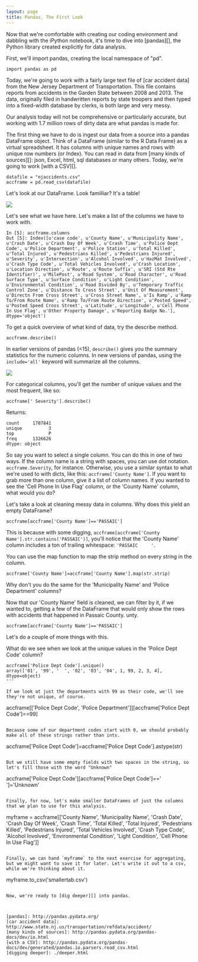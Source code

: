 ```yaml
---
layout: page
title: Pandas, The First Look
---
```


Now that we're comfortable with creating our coding environment and dabbling with the iPython notebook, it's time to dive into [pandas][], the Python library created explicitly for data analysis. 

First, we'll import pandas, creating the local namespace of "pd".

```import pandas as pd```

Today, we're going to work with a fairly large text file of [car accident data] from the New Jersey Department of Transportation. This file contains reports from accidents in the Garden State between 2008 and 2013. The data, originally filed in handwritten reports by state troopers and then typed into a fixed-width database by clerks, is both large and very messy. 

Our analysis today will not be comprehensive or particularly accurate, but working with 1.7 million rows of dirty data are what pandas is made for.

The first thing we have to do is ingest our data from a source into a pandas DataFrame object. Think of a DataFrame (similar to the R Data Frame) as a virtual spreadsheet. It has columns with unique names and rows with unique row numbers (or Index). You can read in data from [many kinds of sources][]: json, Excel, html, sql databases or many others. Today, we're going to work [with a CSV][].

```
datafile = "njaccidents.csv"
accframe = pd.read_csv(datafile)
```

Let's look at our DataFrame. Look familliar? It's a table!

![](assets/images/pandashot1.png)

Let's see what we have here. Let's make a list of the columns we have to work with. 

```
In [5]: accframe.columns
Out [5]: Index([u'case code', u'County Name', u'Municipality Name', u'Crash Date', u'Crash Day Of Week', u'Crash Time', u'Police Dept Code', u'Police Department', u'Police Station', u'Total Killed', u'Total Injured', u'Pedestrians Killed', u'Pedestrians Injured', u'Severity', u'Intersection', u'Alcohol Involved', u'HazMat Involved', u'Crash Type Code', u'Total Vehicles Involved', u'Crash Location', u'Location Direction', u'Route', u'Route Suffix', u'SRI (Std Rte Identifier)', u'MilePost', u'Road System', u'Road Character', u'Road Surface Type', u'Surface Condition', u'Light Condition', u'Environmental Condition', u'Road Divided By', u'Temporary Traffic Control Zone', u'Distance To Cross Street', u'Unit Of Measurement', u'Directn From Cross Street', u'Cross Street Name', u'Is Ramp', u'Ramp To/From Route Name', u'Ramp To/From Route Direction', u'Posted Speed', u'Posted Speed Cross Street', u'Latitude', u'Longitude', u'Cell Phone In Use Flag', u'Other Property Damage', u'Reporting Badge No.'], dtype='object')
```

To get a quick overview of what kind of data, try the describe method. 

```
accframe.describe()
```

In earlier versions of pandas (<15), `describe()` gives you the summary statistics for the numeric columns. In new versions of pandas, using the `include='all'` keyword will summarize all the columns.

![](assets/images/pandashot2.png)

For categorical columns, you'll get the number of unique values and the most frequent, like so: 


```
accframe[' Severity'].describe()
```

Returns: 

```
count     1707841
unique          3
top             P
freq      1326626
dtype: object
```


So say you want to select a single column. You can do this in one of two ways. If the column name is a string with spaces, you can use dot notation. `accframe.Severity`, for instance. Otherwise, you use a similar syntax to what we're used to with dicts, like this: `accframe['County Name']`. If you want to grab more than one column, give it a list of column names. If you wanted to see the 'Cell Phone In Use Flag' column, or the 'County Name' column, what would you do?


Let's take a look at cleaning messy data in columns. Why does this yield an empty DataFrame?

```
accframe[accframe['County Name']=='PASSAIC']
```

This is because with some digging, `accframe[accframe['County Name'].str.contains('PASSAIC')]`, you'll notice that the 'County Name' column includes a ton of trailing whitespace: `'PASSAIC     '`.

You can use the map function to map the strip method on every string in the column.

```
accframe['County Name']=accframe['County Name'].map(str.strip)
```

Why don't you do the same for the 'Municipality Name' and 'Police Department' columns?

Now that our 'County Name' field is cleaned, we can filter by it, if we wanted to, getting a few of the DataFrame that would only show the rows with accidents that happened in Passaic County. unty.

```
accframe[accframe['County Name']=='PASSAIC']
```

Let's do a couple of more things with this. 

What do we see when we look at the unique values in the 'Police Dept Code' column?

```
accframe['Police Dept Code'].unique()
array(['01', '99', '  ', '02', '03', '04', 1, 99, 2, 3, 4], dtype=object)
'''

If we look at just the departments with 99 as their code, we'll see they're not unique, of course. 

```
accframe[['Police Dept Code', 'Police Department']][accframe['Police Dept Code']==99]
```

Because some of our department codes start with 0, we should probably make all of these strings rather than ints.
```
accframe['Police Dept Code']=accframe['Police Dept Code'].astype(str)
```

But we still have some empty fields with two spaces in the string, so let's fill those with the word "Unknown"
```
accframe['Police Dept Code'][accframe['Police Dept Code']=='  ']='Unknown'
```

Finally, for now, let's make smaller DataFrames of just the columns that we plan to use for this analysis. 

```
myframe = accframe[['County Name', 'Municipality Name', 'Crash Date', 'Crash Day Of Week', 'Crash Time', 'Total Killed', 'Total Injured', 'Pedestrians Killed', 'Pedestrians Injured', 'Total Vehicles Involved', 'Crash Type Code', 'Alcohol Involved', 'Environmental Condition', 'Light Condition', 'Cell Phone In Use Flag']]
```

Finally, we can hand `myframe` to the next exercise for aggregating, but we might want to save it for later. Let's write it out to a csv, while we're thinking about it.

```
myframe.to_csv('smallertab.csv')
```

Now, we're ready to [dig deeper][] into pandas.



[pandas]: http://pandas.pydata.org/
[car accident data]: http://www.state.nj.us/transportation/refdata/accident/
[many kinds of sources]: http://pandas.pydata.org/pandas-docs/dev/io.html
[with a CSV]: http://pandas.pydata.org/pandas-docs/dev/generated/pandas.io.parsers.read_csv.html
[digging deeper]: ./deeper.html